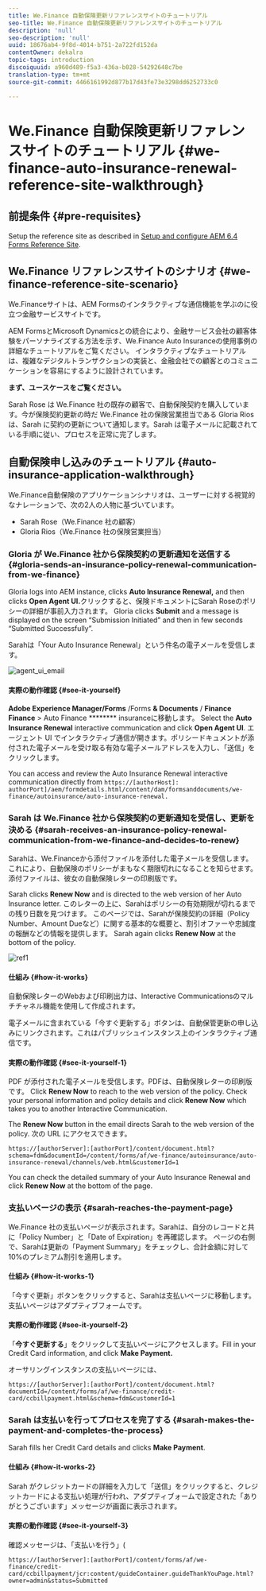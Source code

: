 ```yaml
---
title: We.Finance 自動保険更新リファレンスサイトのチュートリアル
seo-title: We.Finance 自動保険更新リファレンスサイトのチュートリアル
description: 'null'
seo-description: 'null'
uuid: 18676ab4-9f8d-4014-b751-2a722fd152da
contentOwner: dekalra
topic-tags: introduction
discoiquuid: a960d489-f5a3-436a-b028-54292648c7be
translation-type: tm+mt
source-git-commit: 4466161992d877b17d43fe73e3298dd6252733c0

---
```



# We.Finance 自動保険更新リファレンスサイトのチュートリアル {#we-finance-auto-insurance-renewal-reference-site-walkthrough}

## 前提条件 {#pre-requisites}

Setup the reference site as described in [Setup and configure AEM 6.4 Forms Reference Site](/help/forms/using/setup-reference-sites.md).

## We.Finance リファレンスサイトのシナリオ  {#we-finance-reference-site-scenario}

We.Financeサイトは、AEM Formsのインタラクティブな通信機能を学ぶのに役立つ金融サービスサイトです。

AEM FormsとMicrosoft Dynamicsとの統合により、金融サービス会社の顧客体験をパーソナライズする方法を示す、We.Finance Auto Insuranceの使用事例の詳細なチュートリアルをご覧ください。 インタラクティブなチュートリアルは、複雑なデジタルトランザクションの実装と、金融会社での顧客とのコミュニケーションを容易にするように設計されています。

**まず、ユースケースをご覧ください。**

Sarah Rose は We.Finance 社の既存の顧客で、自動保険契約を購入しています。今が保険契約更新の時だ We.Finance 社の保険営業担当である Gloria Rios は、Sarah に契約の更新について通知します。Sarah は電子メールに記載されている手順に従い、プロセスを正常に完了します。

## 自動保険申し込みのチュートリアル {#auto-insurance-application-walkthrough}

We.Finance自動保険のアプリケーションシナリオは、ユーザーに対する視覚的なナレーションで、次の2人の人物に基づいています。

* Sarah Rose（We.Finance 社の顧客）
* Gloria Rios（We.Finance 社の保険営業担当）

### Gloria が We.Finance 社から保険契約の更新通知を送信する {#gloria-sends-an-insurance-policy-renewal-communication-from-we-finance}

Gloria logs into AEM instance, clicks **Auto Insurance Renewal,** and then clicks **Open Agent UI.**&#x200B;クリックすると、保険ドキュメントにSarah Roseのポリシーの詳細が事前入力されます。 Gloria clicks **Submit** and a message is displayed on the screen “Submission Initiated” and then in few seconds “Submitted Successfully”.

Sarahは「Your Auto Insurance Renewal」という件名の電子メールを受信します。

![agent_ui_email](assets/agent_ui_email.png)

#### 実際の動作確認 {#see-it-yourself}

**Adobe Experience Manager/Forms** /Forms **&amp; Documents** / **Finance Finance** > Auto Finance ******** insuranceに移動します。 Select the **Auto Insurance Renewal** interactive communication and click **Open Agent UI**. エージェント UI でインタラクティブ通信が開きます。ポリシードキュメントが添付された電子メールを受け取る有効な電子メールアドレスを入力し、「送信」をクリックします。

You can access and review the Auto Insurance Renewal interactive communication directly from `https://[authorHost]: authorPort]/aem/formdetails.html/content/dam/formsanddocuments/we-finance/autoinsurance/auto-insurance-renewal.`

### Sarah は We.Finance 社から保険契約の更新通知を受信し、更新を決める {#sarah-receives-an-insurance-policy-renewal-communication-from-we-finance-and-decides-to-renew}

Sarahは、We.Financeから添付ファイルを添付した電子メールを受信します。これにより、自動保険のポリシーがまもなく期限切れになることを知らせます。 添付ファイルは、彼女の自動保険レターの印刷版です。

Sarah clicks **Renew Now** and is directed to the web version of her Auto Insurance letter. このレターの上に、Sarahはポリシーの有効期限が切れるまでの残り日数を見つけます。 このページでは、Sarahが保険契約の詳細（Policy Number、Amount Dueなど）に関する基本的な概要と、割引オファーや忠誠度の報酬などの情報を提供します。 Sarah again clicks **Renew Now** at the bottom of the policy.

![ref1](assets/ref1.png)

#### 仕組み {#how-it-works}

自動保険レターのWebおよび印刷出力は、Interactive Communicationsのマルチチャネル機能を使用して作成されます。

電子メールに含まれている「今すぐ更新する」ボタンは、自動保管更新の申し込みにリンクされます。これはパブリッシュインスタンス上のインタラクティブ通信です。

#### 実際の動作確認 {#see-it-yourself-1}

PDF が添付された電子メールを受信します。PDFは、自動保険レターの印刷版です。 Click **Renew Now** to reach to the web version of the policy. Check your personal information and policy details and click **Renew Now** which takes you to another Interactive Communication.

The **Renew Now** button in the email directs Sarah to the web version of the policy. 次の URL にアクセスできます。

`https://[authorServer]:[authorPort]/content/document.html?schema=fdm&documentId=/content/forms/af/we-finance/autoinsurance/auto-insurance-renewal/channels/web.html&customerId=1`

You can check the detailed summary of your Auto Insurance Renewal and click **Renew Now** at the bottom of the page.

### 支払いページの表示 {#sarah-reaches-the-payment-page}

We.Finance 社の支払いページが表示されます。Sarahは、自分のレコードと共に「Policy Number」と「Date of Expiration」を再確認します。 ページの右側で、Sarahは更新の「Payment Summary」をチェックし、合計金額に対して10%のプレミアム割引を適用します。

#### 仕組み {#how-it-works-1}

「今すぐ更新」ボタンをクリックすると、Sarahは支払いページに移動します。 支払いページはアダプティブフォームです。

#### 実際の動作確認 {#see-it-yourself-2}

「**今すぐ更新する**」をクリックして支払いページにアクセスします。Fill in your Credit Card information, and click **Make Payment.**

オーサリングインスタンスの支払いページには、

`https://[authorServer]:[authorPort]/content/document.html?documentId=/content/forms/af/we-finance/credit-card/ccbillpayment.html&schema=fdm&customerId=1`

### Sarah は支払いを行ってプロセスを完了する {#sarah-makes-the-payment-and-completes-the-process}

Sarah fills her Credit Card details and clicks **Make Payment**.

#### 仕組み {#how-it-works-2}

Sarah がクレジットカードの詳細を入力して「送信」をクリックすると、クレジットカードによる支払い処理が行われ、アダプティブォームで設定された「ありがとうございます」メッセージが画面に表示されます。

#### 実際の動作確認 {#see-it-yourself-3}

確認メッセージは、「支払いを行う」(

`https://[authorServer]:[authorPort]/content/forms/af/we-finance/credit-card/ccbillpayment/jcr:content/guideContainer.guideThankYouPage.html?owner=admin&status=Submitted`
